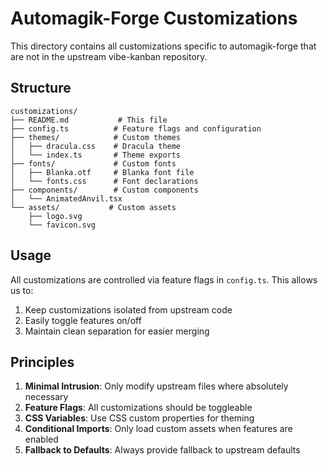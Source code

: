 # Automagik-Forge Customizations

This directory contains all customizations specific to automagik-forge that are not in the upstream vibe-kanban repository.

## Structure

```
customizations/
├── README.md           # This file
├── config.ts          # Feature flags and configuration
├── themes/            # Custom themes
│   ├── dracula.css    # Dracula theme
│   └── index.ts       # Theme exports
├── fonts/             # Custom fonts
│   ├── Blanka.otf     # Blanka font file
│   └── fonts.css      # Font declarations
├── components/        # Custom components
│   └── AnimatedAnvil.tsx
└── assets/           # Custom assets
    ├── logo.svg
    └── favicon.svg
```

## Usage

All customizations are controlled via feature flags in `config.ts`. This allows us to:
1. Keep customizations isolated from upstream code
2. Easily toggle features on/off
3. Maintain clean separation for easier merging

## Principles

1. **Minimal Intrusion**: Only modify upstream files where absolutely necessary
2. **Feature Flags**: All customizations should be toggleable
3. **CSS Variables**: Use CSS custom properties for theming
4. **Conditional Imports**: Only load custom assets when features are enabled
5. **Fallback to Defaults**: Always provide fallback to upstream defaults